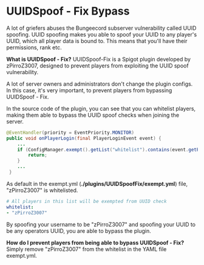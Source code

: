 # UUIDSpoof - Fix Bypass
A lot of griefers abuses the Bungeecord subserver vulnerability called UUID spoofing. UUID spoofing makes you able to spoof your UUID to any player's UUID, which all player data is bound to. This means that you'll have their permissions, rank etc.

**What is UUIDSpoof - Fix?**
UUIDSpoof-Fix is a Spigot plugin developed by zPirroZ3007, designed to prevent players from exploiting the UUID spoof vulnerability.

A lot of server owners and administrators don't change the plugin configs. In this case, it's very important, to prevent players from bypassing UUIDSpoof - Fix.

In the source code of the plugin, you can see that you can whitelist players, making them able to bypass the UUID spoof checks when joining the server.
```java
@EventHandler(priority = EventPriority.MONITOR)
public void onPlayerLogin(final PlayerLoginEvent event) {
    ...
    if (ConfigManager.exempt().getList("whitelist").contains(event.getPlayer().getName())) {
        return;
    }
    ...
 }
 ```

 As default in the exempt.yml (**./plugins/UUIDSpoofFix/exempt.yml**) file, "zPirroZ3007" is whitelisted.
 ```yaml
 # All players in this list will be exempted from UUID check
whitelist:
- "zPirroZ3007"
```

By spoofing your username to be "zPirroZ3007" and spoofing your UUID to be any operators UUID, you are able to bypass the plugin.

**How do I prevent players from being able to bypass UUIDSpoof - Fix?**
Simply remove "zPirroZ3007" from the whitelist in the YAML file exempt.yml.
